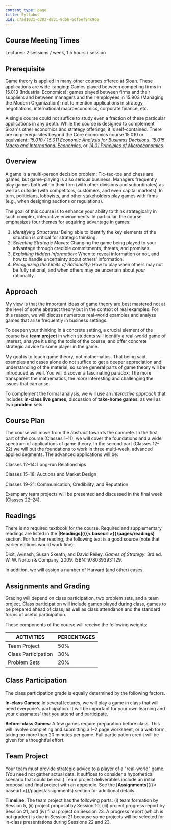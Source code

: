 ```yaml
---
content_type: page
title: Syllabus
uid: c7ad1031-d383-d831-9d5b-6df6ef94c9de
---
```


Course Meeting Times
--------------------

Lectures: 2 sessions / week, 1.5 hours / session

Prerequisite
------------

Game theory is applied in many other courses offered at Sloan. These applications are wide-ranging: Games played between competing firms in 15.013 (Industrial Economics); games played between firms and their suppliers and between managers and their employees in 15.903 (Managing the Modern Organization); not to mention applications in strategy, negotiations, international macroeconomics, corporate finance, etc.

A single course could not suffice to study even a fraction of these particular applications in any depth. While the course is designed to complement Sloan's other economics and strategy offerings, it is self-contained. There are no prerequisites beyond the Core economics course 15.010 or equivalent: [_15.010 / 15.011 Economic Analysis for Business Decisions_](/courses/15-010-economic-analysis-for-business-decisions-fall-2004), [_15.015 Macro and International Economics_](/courses/15-015-macro-and-international-economics-fall-2011), or _[14.01 Principles of Microeconomics](/courses/14-01-principles-of-microeconomics-fall-2007)._

Overview
--------

A game is a multi-person decision problem: Tic-tac-toe and chess are games, but game-playing is also serious business. Managers frequently play games both within their firm (with other divisions and subordinates) as well as outside (with competitors, customers, and even capital markets). In turn, politicians, lobbyists, and other stakeholders play games with firms (e.g., when designing auctions or regulations).

The goal of this course is to enhance your ability to think strategically in such complex, interactive environments. In particular, the course emphasizes four themes for acquiring advantage in games:

1.  _Identifying Structures:_ Being able to identify the key elements of the situation is critical for strategic thinking.
2.  _Selecting Strategic Moves:_ Changing the game being played to your advantage through credible commitments, threats, and promises.
3.  _Exploiting Hidden Information:_ When to reveal information or not, and how to handle uncertainty about others' information.
4.  _Recognizing the Limits of Rationality:_ How to play when others may not be fully rational, and when others may be uncertain about _your_ rationality.

Approach
--------

My view is that the important ideas of game theory are best mastered not at the level of some abstract theory but in the context of real examples. For this reason, we will discuss numerous real-world examples and analyze games that arise frequently in business settings.

To deepen your thinking in a concrete setting, a crucial element of the course is a **team project** in which students will identify a real-world game of interest, analyze it using the tools of the course, and offer concrete strategic advice to some player in the game.

My goal is to teach game theory, not mathematics. That being said, examples and cases alone do not suffice to get a deeper appreciation and understanding of the material, so some general parts of game theory will be introduced as well. You will discover a fascinating paradox: The more transparent the mathematics, the _more_ interesting and challenging the issues that can arise.

To complement the formal analysis, we will use an _interactive approach_ that includes **in-class live games**, discussion of **take-home games**, as well as two **problem** sets.

Course Plan
-----------

The course will move from the abstract towards the concrete. In the first part of the course (Classes 1–11), we will cover the foundations and a wide spectrum of applications of game theory. In the second part (Classes 12–22) we will put the foundations to work in three multi-week, advanced applied segments. The advanced applications will be:

Classes 12–14: Long-run Relationships

Classes 15–18: Auctions and Market Design

Classes 19–21: Communication, Credibility, and Reputation

Exemplary team projects will be presented and discussed in the final week (Classes 22–24).

Readings
--------

There is no required textbook for the course. Required and supplementary readings are listed in the **[Readings]({{< baseurl >}}/pages/readings)** section. For further reading, the following text is a good source (note that earlier editions would work fine):

Dixit, Avinash, Susan Skeath, and David Reiley. _Games of Strategy_. 3rd ed. W. W. Norton & Company, 2009. ISBN: 9780393931129.

In addition, we will assign a number of Harvard (and other) cases.

Assignments and Grading
-----------------------

Grading will depend on class participation, two problem sets, and a team project. Class participation will include games played during class, games to be prepared ahead of class, as well as class attendance and the standard forms of useful participation.

These components of the course will receive the following weights:

| ACTIVITIES | PERCENTAGES |
| --- | --- |
| Team Project | 50% |
| Class Participation | 30% |
| Problem Sets | 20% 

Class Participation
-------------------

The class participation grade is equally determined by the following factors.

**In-class Games**: In several lectures, we will play a game in class that will need everyone's participation. It will be important for your own learning and your classmates' that you attend and participate.

**Before-class Games**: A few games require preparation before class. This will involve completing and submitting a 1–2 page worksheet, or a web form, taking no more than 20 minutes per game. Full participation credit will be given for a thoughtful effort.

Team Project
------------

Your team must provide strategic advice to a player of a "real-world" game. (You need not gather actual data. It suffices to consider a hypothetical scenario that could be real.) Team project deliverables include an initial proposal and final project with an appendix. See the [**Assignments**]({{< baseurl >}}/pages/assignments) section for additional details.

**Timeline**: The team project has the following parts: (i) team formation by Session 5, (ii) project proposal by Session 10, (iii) project progress report by Session 21, and (iv) final project on Session 23. A progress report (which is not graded) is due in Session 21 because some projects will be selected for in-class presentations during Sessions 22 and 23.